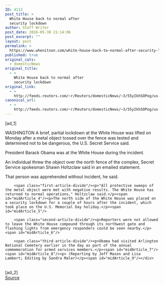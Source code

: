 ```yaml
---
ID: 4112
post_title: >
  White House back to normal after
  security lockdown
author: Staff Writer
post_date: 2016-05-30 21:14:06
post_excerpt: ""
layout: post
permalink: >
  https://www.whenitson.com/white-house-back-to-normal-after-security-lockdown/
published: true
original_cats:
  - domesticNews
original_title:
  - >
    White House back to normal after
    security lockdown
original_link:
  - >
    http://feeds.reuters.com/~r/Reuters/domesticNews/~3/55yIkhSOPog/us-usa-whitehouse-lockdown-idUSKCN0YL1P3
canonical_url:
  - >
    http://feeds.reuters.com/~r/Reuters/domesticNews/~3/55yIkhSOPog/us-usa-whitehouse-lockdown-idUSKCN0YL1P3
---
```

 [ad_1]
<br><div id="articleText">
<span id="midArticle_start"/>

<span class="focusParagraph" readability="5"><p><span class="articleLocation">WASHINGTON</span> A brief, partial lockdown at the White House was lifted on Monday after a metal object tossed over the fence was tested and determined not to be dangerous, the U.S. Secret Service said.</p></span><span id="midArticle_0"/><p>President Barack Obama was at the White House during the incident.</p><span id="midArticle_1"/><p>An individual threw the object over the north fence of the complex, Secret Service spokesman Shawn Holtzclaw said in an emailed statement.</p><span id="midArticle_2"/><p>That person was apprehended without incident, he said.</p><span id="midArticle_3"/>
        
        <span class="first-article-divide"/><p>"All protective sweeps of the metal object were met with negative results. The White House has returned to normal operations," Holtzclaw said.</p><span id="midArticle_4"/><p>The north side of the White House was placed on a security lockdown for a couple of hours after the incident, which took place on the U.S. Memorial Day holiday.</p><span id="midArticle_5"/>
        
        <span class="second-article-divide"/><p>Reporters were not allowed to leave the White House compound through its northwest gate and flashing lights from emergency responders could be seen nearby.</p><span id="midArticle_6"/>
        
        <span class="third-article-divide"/><p>Obama had visited Arlington National Cemetery earlier in the day as part of the annual commemoration for armed services members.</p><span id="midArticle_7"/><span id="midArticle_8"/><p> (Reporting by Jeff Mason and Lisa Lambert; Editing by Sandra Maler)</p><span id="midArticle_9"/></div>
<br>[ad_2]
<br><a href="http://feeds.reuters.com/~r/Reuters/domesticNews/~3/55yIkhSOPog/us-usa-whitehouse-lockdown-idUSKCN0YL1P3">Source </a>
